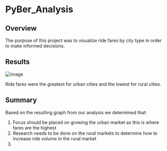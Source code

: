 # PyBer_Analysis

## Overview 

The purpose of this project was to visualize ride fares by city type in order to make informed decisions.

## Results

![image](https://user-images.githubusercontent.com/78890771/114308059-24f2b080-9aa8-11eb-8635-5bffa5bd0de2.png)

Ride fares were the greatest for urban cities and the lowest for rural cities.

## Summary

Based on the resulting graph from our analysis we determined that:

  1. Focus should be placed on growing the urban market as this is where fares are the highest
  2. Research needs to be done on the rural markets to determine how to increase ride volume in the rural market
  3. 
